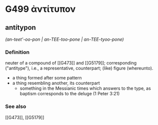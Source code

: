 # G499 ἀντίτυπον

## antítypon

_(an-teet'-oo-pon | an-TEE-too-pone | an-TEE-tyoo-pone)_

### Definition

neuter of a compound of [[G473]] and [[G5179]]; corresponding ("antitype"), i.e., a representative, counterpart; (like) figure (whereunto).

- a thing formed after some pattern
- a thing resembling another, its counterpart
  - something in the Messianic times which answers to the type, as baptism corresponds to the deluge (1 Peter 3:21)

### See also

[[G473]], [[G5179]]

